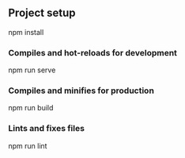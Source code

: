 ## Project setup

npm install

### Compiles and hot-reloads for development

npm run serve

### Compiles and minifies for production
npm run build

### Lints and fixes files
npm run lint

